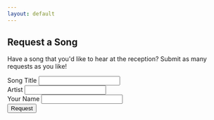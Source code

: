```yaml
---
layout: default
---
```


## Request a Song ##

Have a song that you'd like to hear at the reception? Submit as many requests as you like!

<form action="https://docs.google.com/forms/d/161Vc6U3ae4yekxvDPQGX1p0oMhuQJ7Eo02AcjM-7qSo/formResponse" method="POST">
<div class="form-line">
  <div class="form-field">
    <label for="entry_1434780442">Song Title</label>
    <input type="text" name="entry.1434780442" id="entry_1434780442" aria-label="Song Title" aria-required="true" required="">
  </div>
</div>
<div class="form-line">
  <div class="form-field">
    <label for="entry_241037381">Artist</label>
    <input type="text" name="entry.241037381" id="entry_241037381" aria-label="Artist" aria-required="true" required="">
  </div>
</div>
<div class="form-line">
  <div class="form-field">
    <label for="entry_1585227257">Your Name</label>
    <input type="text" name="entry.1585227257" id="entry_1585227257" aria-label="Your Name">
  </div>
</div>
<input type="submit" name="submit" value="Request">
</form>
